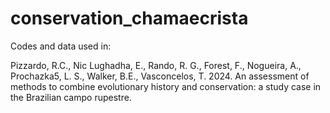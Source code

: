# conservation_chamaecrista

Codes and data used in:

Pizzardo, R.C., Nic Lughadha, E., Rando, R. G., Forest, F., Nogueira, A., Prochazka5, L. S., Walker, B.E., Vasconcelos, T. 2024. An assessment of methods to combine evolutionary history and conservation: a study case in the Brazilian campo rupestre. 
